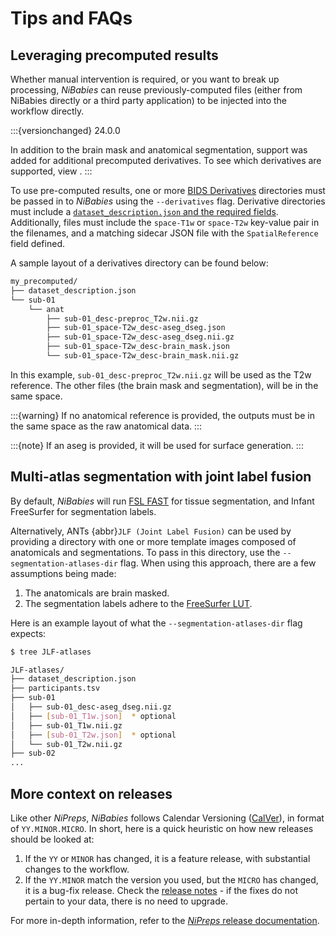 # Tips and FAQs

## Leveraging precomputed results

Whether manual intervention is required, or you want to break up processing, *NiBabies* can reuse previously-computed files (either from NiBabies directly or a third party application) to be injected into the workflow directly.

:::{versionchanged} 24.0.0

In addition to the brain mask and anatomical segmentation, support was added for additional precomputed derivatives. To see which derivatives are supported, view [](outputs.md#anatomical-derivatives).
:::

To use pre-computed results, one or more [BIDS Derivatives](https://bids-specification.readthedocs.io/en/stable/05-derivatives/01-introduction.html#bids-derivatives) directories must be passed in to *NiBabies* using the `--derivatives` flag.
Derivative directories must include a [`dataset_description.json` and the required fields](https://bids-specification.readthedocs.io/en/stable/03-modality-agnostic-files.html#derived-dataset-and-pipeline-description).
Additionally, files must include the `space-T1w` or `space-T2w` key-value pair in the filenames, and a matching sidecar JSON file with the `SpatialReference` field defined.

A sample layout of a derivatives directory can be found below:

```bash
my_precomputed/
├── dataset_description.json
└── sub-01
    └── anat
        ├── sub-01_desc-preproc_T2w.nii.gz
        ├── sub-01_space-T2w_desc-aseg_dseg.json
        ├── sub-01_space-T2w_desc-aseg_dseg.nii.gz
        ├── sub-01_space-T2w_desc-brain_mask.json
        └── sub-01_space-T2w_desc-brain_mask.nii.gz
```

In this example, ``sub-01_desc-preproc_T2w.nii.gz`` will be used as the T2w reference. The other files (the brain mask and segmentation), will be in the same space.

:::{warning}
If no anatomical reference is provided, the outputs must be in the same space as the raw anatomical data.
:::

:::{note}
If an aseg is provided, it will be used for surface generation.
:::

## Multi-atlas segmentation with joint label fusion

By default, *NiBabies* will run [FSL FAST](https://fsl.fmrib.ox.ac.uk/fsl/fslwiki/FAST) for tissue segmentation, and Infant FreeSurfer for segmentation labels.

Alternatively, ANTs {abbr}`JLF (Joint Label Fusion)` can be used by providing a directory with one or more template images composed of anatomicals and segmentations. To pass in this directory, use the `--segmentation-atlases-dir` flag.
When using this approach, there are a few assumptions being made:

1. The anatomicals are brain masked.
1. The segmentation labels adhere to the [FreeSurfer LUT](https://surfer.nmr.mgh.harvard.edu/fswiki/FsTutorial/AnatomicalROI/FreeSurferColorLUT).

Here is an example layout of what the `--segmentation-atlases-dir` flag expects:

```bash
$ tree JLF-atlases

JLF-atlases/
├── dataset_description.json
├── participants.tsv
├── sub-01
│   ├── sub-01_desc-aseg_dseg.nii.gz
│   ├── [sub-01_T1w.json]  * optional
│   ├── sub-01_T1w.nii.gz
│   ├── [sub-01_T2w.json]  * optional
│   └── sub-01_T2w.nii.gz
├── sub-02
...
```

## More context on releases

Like other *NiPreps*, *NiBabies* follows Calendar Versioning ([CalVer](https://calver.org/)), in format of `YY.MINOR.MICRO`.
In short, here is a quick heuristic on how new releases should be looked at:

1. If the `YY` or `MINOR` has changed, it is a feature release, with substantial changes to the workflow.
1. If the `YY.MINOR` match the version you used, but the `MICRO` has changed, it is a bug-fix release.
Check the [release notes](https://github.com/nipreps/nibabies/releases) - if the fixes do not pertain to your data, there is no need to upgrade.

For more in-depth information, refer to the [*NiPreps* release documentation](https://www.nipreps.org/devs/releases/#principles).
